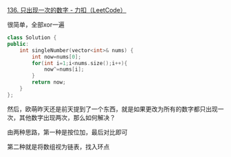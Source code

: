 [136. 只出现一次的数字 - 力扣（LeetCode）](https://leetcode.cn/problems/single-number/description/?envType=study-plan-v2&envId=top-100-liked)

很简单，全部xor一遍

```cpp
class Solution {
public:
    int singleNumber(vector<int>& nums) {
        int now=nums[0];
        for(int i=1;i<nums.size();i++){
            now^=nums[i];
        }
        return now;
    }
};
```

然后，欧萌昨天还是前天提到了一个东西，就是如果更改为所有的数字都只出现一次，其他数字出现两次，那么如何解决？

由两种思路，第一种是按位加，最后对比即可

第二种就是将数组视为链表，找入环点

